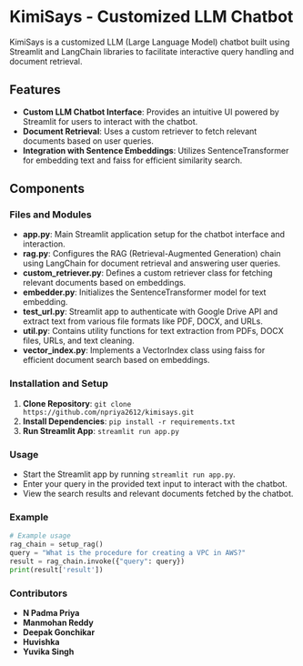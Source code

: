 
# KimiSays - Customized LLM Chatbot

KimiSays is a customized LLM (Large Language Model) chatbot built using Streamlit and LangChain libraries to facilitate interactive query handling and document retrieval.

## Features

- **Custom LLM Chatbot Interface**: Provides an intuitive UI powered by Streamlit for users to interact with the chatbot.
- **Document Retrieval**: Uses a custom retriever to fetch relevant documents based on user queries.
- **Integration with Sentence Embeddings**: Utilizes SentenceTransformer for embedding text and faiss for efficient similarity search.

## Components

### Files and Modules

- **app.py**: Main Streamlit application setup for the chatbot interface and interaction.
- **rag.py**: Configures the RAG (Retrieval-Augmented Generation) chain using LangChain for document retrieval and answering user queries.
- **custom_retriever.py**: Defines a custom retriever class for fetching relevant documents based on embeddings.
- **embedder.py**: Initializes the SentenceTransformer model for text embedding.
- **test_url.py**: Streamlit app to authenticate with Google Drive API and extract text from various file formats like PDF, DOCX, and URLs.
- **util.py**: Contains utility functions for text extraction from PDFs, DOCX files, URLs, and text cleaning.
- **vector_index.py**: Implements a VectorIndex class using faiss for efficient document search based on embeddings.

### Installation and Setup

1. **Clone Repository**: `git clone https://github.com/npriya2612/kimisays.git`
2. **Install Dependencies**: `pip install -r requirements.txt`
3. **Run Streamlit App**: `streamlit run app.py`

### Usage

- Start the Streamlit app by running `streamlit run app.py`.
- Enter your query in the provided text input to interact with the chatbot.
- View the search results and relevant documents fetched by the chatbot.

### Example

```python
# Example usage
rag_chain = setup_rag()
query = "What is the procedure for creating a VPC in AWS?"
result = rag_chain.invoke({"query": query})
print(result['result'])
```

### Contributors

- **N Padma Priya**
- **Manmohan Reddy**
- **Deepak Gonchikar**
- **Huvishka**
- **Yuvika Singh**

